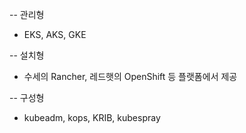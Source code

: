 
-- 관리형
 - EKS, AKS, GKE

-- 설치형
 - 수세의 Rancher, 레드햇의 OpenShift 등 플랫폼에서 제공

-- 구성형
 - kubeadm, kops, KRIB, kubespray
